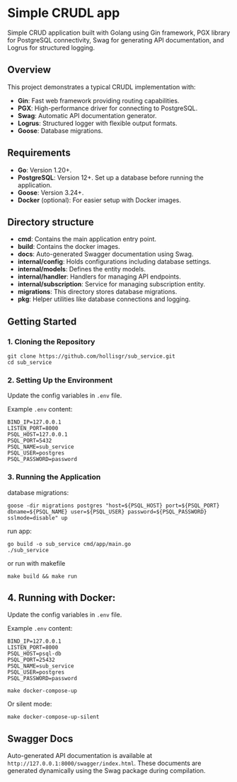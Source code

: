 # Simple CRUDL app

Simple CRUD application built with Golang using Gin framework, PGX library for PostgreSQL connectivity, Swag for generating API documentation, and Logrus for structured logging.

## Overview

This project demonstrates a typical CRUDL implementation with:

- **Gin**: Fast web framework providing routing capabilities.
- **PGX**: High-performance driver for connecting to PostgreSQL.
- **Swag**: Automatic API documentation generator.
- **Logrus**: Structured logger with flexible output formats.
- **Goose**: Database migrations.

## Requirements

- **Go**: Version 1.20+.
- **PostgreSQL**: Version 12+. Set up a database before running the application.
- **Goose**: Version 3.24+.
- **Docker** (optional): For easier setup with Docker images.

## Directory structure

- **cmd**: Contains the main application entry point.
- **build**: Contains the docker images.
- **docs**: Auto-generated Swagger documentation using Swag.
- **internal/config**: Holds configurations including database settings.
- **internal/models**: Defines the entity models.
- **internal/handler**: Handlers for managing API endpoints.
- **internal/subscription**: Service for managing subscription entity.
- **migrations**: This directory stores database migrations.
- **pkg**: Helper utilities like database connections and logging.

## Getting Started

### 1. Cloning the Repository

```
git clone https://github.com/hollisgr/sub_service.git
cd sub_service
```

### 2. Setting Up the Environment

Update the config variables in `.env` file.

Example `.env` content:

```
BIND_IP=127.0.0.1
LISTEN_PORT=8000
PSQL_HOST=127.0.0.1
PSQL_PORT=5432
PSQL_NAME=sub_service
PSQL_USER=postgres
PSQL_PASSWORD=password
```

### 3. Running the Application

database migrations:
```
goose -dir migrations postgres "host=${PSQL_HOST} port=${PSQL_PORT} dbname=${PSQL_NAME} user=${PSQL_USER} password=${PSQL_PASSWORD} sslmode=disable" up
```

run app:
```
go build -o sub_service cmd/app/main.go
./sub_service
```

or run with makefile
```
make build && make run
```

## 4. Running with Docker:

Update the config variables in `.env` file.

Example `.env` content:

```
BIND_IP=127.0.0.1
LISTEN_PORT=8000
PSQL_HOST=psql-db
PSQL_PORT=25432
PSQL_NAME=sub_service
PSQL_USER=postgres
PSQL_PASSWORD=password
```

```
make docker-compose-up
```

Or silent mode:

```
make docker-compose-up-silent
```

## Swagger Docs

Auto-generated API documentation is available at `http://127.0.0.1:8000/swagger/index.html`. These documents are generated dynamically using the Swag package during compilation.
